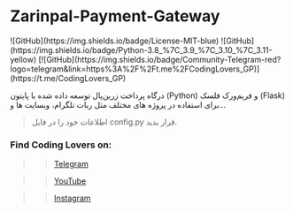 # Zarinpal-Payment-Gateway
<link
  rel="stylesheet"
  href="https://cdn.jsdelivr.net/gh/dheereshagrwal/colored-icons@1.7.0/src/app/ci.min.css"
/>
![GitHub](https://img.shields.io/badge/License-MIT-blue)
![GitHub](https://img.shields.io/badge/Python-3.8_%7C_3.9_%7C_3.10_%7C_3.11-yellow)
[![GitHub](https://img.shields.io/badge/Community-Telegram-red?logo=telegram&link=https%3A%2F%2Ft.me%2FCodingLovers_GP)](https://t.me/CodingLovers_GP)

درگاه پرداخت زرین‌پال توسعه داده شده با پایتون (Python) و فریم‌ورک فلسک (Flask) برای استفاده در پروژه های مختلف مثل ربات تلگرام، وبسایت ها و...
> اطلاعات خود را در فایل config.py قرار بدید.

<i class="ci ci-spotify ci-2x"></i>

### Find Coding Lovers on:
>> [Telegram](https://t.me/CodingLovers_OFF)

>> [YouTube](https://youtube.com/@CodingLovers)

>> [Instagram](https://instagram.com/codinglovers_off)

